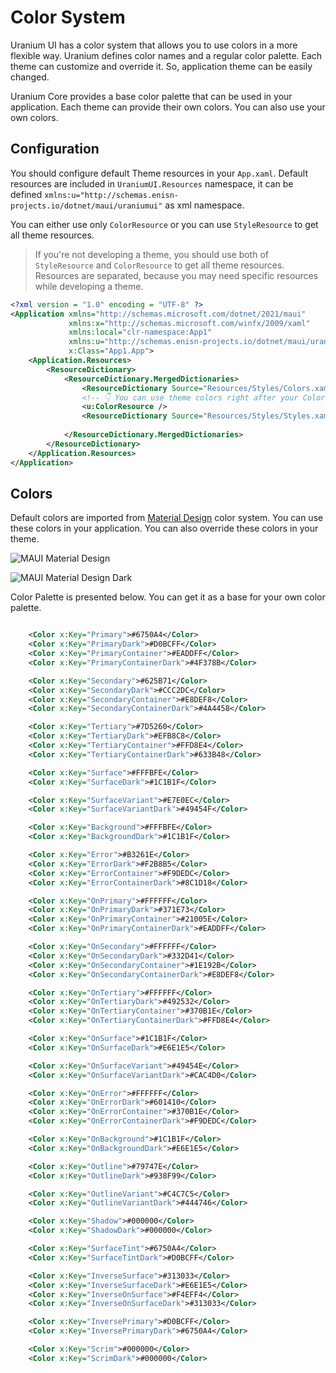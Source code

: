 # Color System
Uranium UI has a color system that allows you to use colors in a more flexible way. Uranium defines color names and a regular color palette. Each theme can customize and override it. So, application theme can be easily changed.

Uranium Core provides a base color palette that can be used in your application. Each theme can provide their own colors. You can also use your own colors.

## Configuration
You should configure default Theme resources in your `App.xaml`. Default resources are included in `UraniumUI.Resources` namespace, it can be defined `xmlns:u="http://schemas.enisn-projects.io/dotnet/maui/uraniumui"` as xml namespace.

You can either use only `ColorResource` or you can use `StyleResource` to get all theme resources. 

> If you're not developing a theme, you should use both of `StyleResource` and `ColorResource` to get all theme resources.
> Resources are separated, because you may need specific resources while developing a theme.

```xml
<?xml version = "1.0" encoding = "UTF-8" ?>
<Application xmlns="http://schemas.microsoft.com/dotnet/2021/maui"
             xmlns:x="http://schemas.microsoft.com/winfx/2009/xaml"
             xmlns:local="clr-namespace:App1"
             xmlns:u="http://schemas.enisn-projects.io/dotnet/maui/uraniumui"
             x:Class="App1.App">
    <Application.Resources>
        <ResourceDictionary>
            <ResourceDictionary.MergedDictionaries>
                <ResourceDictionary Source="Resources/Styles/Colors.xaml" />
                <!-- 👇 You can use theme colors right after your Colors.xaml -->
                <u:ColorResource />
                <ResourceDictionary Source="Resources/Styles/Styles.xaml" />
                
            </ResourceDictionary.MergedDictionaries>
        </ResourceDictionary>
    </Application.Resources>
</Application>
```

## Colors

Default colors are imported from [Material Design](https://m3.material.io/styles/color/the-color-system/tokens#7fd4440e-986d-443f-8b3a-4933bff16646) color system. You can use these colors in your application. You can also override these colors in your theme.

![MAUI Material Design](https://lh3.googleusercontent.com/KvS4VAUMcFwCX3FDFOzuAGoO6Okpk5JXhnCkzRx9ehxCML6-FZ_cdJw20-mDbifLYrbTlULpM_SvIhl9n_T9zjQtT78MDThbxeEvIb1brKq0=s0)

![MAUI Material Design Dark](https://lh3.googleusercontent.com/nQHmWgLpXxjfV9nC_xIabgJDagi5V3aBB9qbFRA_EHEkEeTaq3uh-rYwoXnkRqL1eHCobVjb8lmQgdistb_XNcCfVdsQqUC-h0hvje4j6Qk=s0)

Color Palette is presented below. You can get it as a base for your own color palette.

```xml

    <Color x:Key="Primary">#6750A4</Color>
    <Color x:Key="PrimaryDark">#D0BCFF</Color>
    <Color x:Key="PrimaryContainer">#EADDFF</Color>
    <Color x:Key="PrimaryContainerDark">#4F378B</Color>

    <Color x:Key="Secondary">#625B71</Color>
    <Color x:Key="SecondaryDark">#CCC2DC</Color>
    <Color x:Key="SecondaryContainer">#E8DEF8</Color>
    <Color x:Key="SecondaryContainerDark">#4A4458</Color>

    <Color x:Key="Tertiary">#7D5260</Color>
    <Color x:Key="TertiaryDark">#EFB8C8</Color>
    <Color x:Key="TertiaryContainer">#FFD8E4</Color>
    <Color x:Key="TertiaryContainerDark">#633B48</Color>

    <Color x:Key="Surface">#FFFBFE</Color>
    <Color x:Key="SurfaceDark">#1C1B1F</Color>

    <Color x:Key="SurfaceVariant">#E7E0EC</Color>
    <Color x:Key="SurfaceVariantDark">#49454F</Color>

    <Color x:Key="Background">#FFFBFE</Color>
    <Color x:Key="BackgroundDark">#1C1B1F</Color>

    <Color x:Key="Error">#B3261E</Color>
    <Color x:Key="ErrorDark">#F2B8B5</Color>
    <Color x:Key="ErrorContainer">#F9DEDC</Color>
    <Color x:Key="ErrorContainerDark">#8C1D18</Color>

    <Color x:Key="OnPrimary">#FFFFFF</Color>
    <Color x:Key="OnPrimaryDark">#371E73</Color>
    <Color x:Key="OnPrimaryContainer">#21005E</Color>
    <Color x:Key="OnPrimaryContainerDark">#EADDFF</Color>

    <Color x:Key="OnSecondary">#FFFFFF</Color>
    <Color x:Key="OnSecondaryDark">#332D41</Color>
    <Color x:Key="OnSecondaryContainer">#1E192B</Color>
    <Color x:Key="OnSecondaryContainerDark">#E8DEF8</Color>

    <Color x:Key="OnTertiary">#FFFFFF</Color>
    <Color x:Key="OnTertiaryDark">#492532</Color>
    <Color x:Key="OnTertiaryContainer">#370B1E</Color>
    <Color x:Key="OnTertiaryContainerDark">#FFD8E4</Color>

    <Color x:Key="OnSurface">#1C1B1F</Color>
    <Color x:Key="OnSurfaceDark">#E6E1E5</Color>

    <Color x:Key="OnSurfaceVariant">#49454E</Color>
    <Color x:Key="OnSurfaceVariantDark">#CAC4D0</Color>

    <Color x:Key="OnError">#FFFFFF</Color>
    <Color x:Key="OnErrorDark">#601410</Color>
    <Color x:Key="OnErrorContainer">#370B1E</Color>
    <Color x:Key="OnErrorContainerDark">#F9DEDC</Color>

    <Color x:Key="OnBackground">#1C1B1F</Color>
    <Color x:Key="OnBackgroundDark">#E6E1E5</Color>

    <Color x:Key="Outline">#79747E</Color>
    <Color x:Key="OutlineDark">#938F99</Color>

    <Color x:Key="OutlineVariant">#C4C7C5</Color>
    <Color x:Key="OutlineVariantDark">#444746</Color>

    <Color x:Key="Shadow">#000000</Color>
    <Color x:Key="ShadowDark">#000000</Color>

    <Color x:Key="SurfaceTint">#6750A4</Color>
    <Color x:Key="SurfaceTintDark">#D0BCFF</Color>

    <Color x:Key="InverseSurface">#313033</Color>
    <Color x:Key="InverseSurfaceDark">#E6E1E5</Color>
    <Color x:Key="InverseOnSurface">#F4EFF4</Color>
    <Color x:Key="InverseOnSurfaceDark">#313033</Color>

    <Color x:Key="InversePrimary">#D0BCFF</Color>
    <Color x:Key="InversePrimaryDark">#6750A4</Color>

    <Color x:Key="Scrim">#000000</Color>
    <Color x:Key="ScrimDark">#000000</Color>
```

